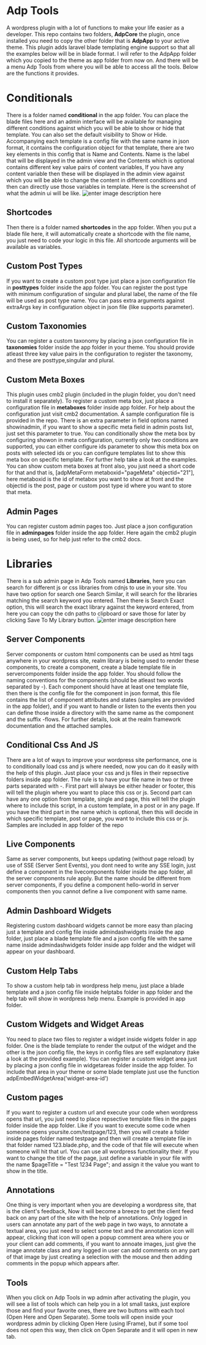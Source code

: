 ﻿# Adp Tools

A wordpress plugin with a lot of functions to make your life easier as a developer. This repo contains two folders, **AdpCore** the plugin, once installed you need to copy the other folder that is **AdpApp** to your active theme. This plugin adds laravel blade templating engine support so that all the examples below will be in blade format. I will refer to the AdpApp folder which you copied to the theme as app folder from now on. And there will be a menu Adp Tools from where you will be able to access all the tools. Below are the functions it provides.


# Conditionals

There is a folder named **conditional** in the app folder. You can place the blade files here and an admin interface will be available for managing different conditions against which you will be able to show or hide that template. You can also set the default visibility to Show or Hide. Accompanying each template is a config file with the same name in json format, it contains the configuration object for that template, there are two key elements in this config that is Name and Contents. Name is the label that will be displayed in the admin view and the Contents which is optional contains different key value pairs of content variables, If you have any content variable then these will be displayed in the admin view against which you will be able to change the content in different conditions and then can directly use those variables in template. Here is the screenshot of what the admin ui will be like.
![enter image description here](http://demos.appsdevpk.com/wp-content/uploads/2024/04/conditionals-scaled.jpg)

## Shortcodes

Then there is a folder named **shortcodes** in the app folder. When you put a blade file here, it will automatically create a shortcode with the file name, you just need to code your logic in this file. All shortcode arguments will be available as variables.

## Custom Post Types

If you want to create a custom post type just place a json configuration file in **posttypes** folder inside the app folder. You can register the post type with minimum configuration of singular and plural label, the name of the file will be used as post type name. You can pass extra arguments against extraArgs key in configuration object in json file (like supports parameter).

## Custom Taxonomies

You can register a custom taxonomy by placing a json configuration file in **taxonomies** folder inside the app folder in your theme. You should provide atleast three key value pairs in the configuration to register the taxonomy, and these are posttype,singular and plural.

## Custom Meta Boxes

This plugin uses cmb2 plugin (included in the plugin folder, you don't need to install it separately). To register a custom meta box, just place a configuration file in **metaboxes** folder inside app folder. For help about the configuration just visit cmb2 documentation. A sample configuration file is provided in the repo. There is an extra parameter in field options named showinadmin, if you want to show a specific meta field in admin posts list, just set this parameter to true. You can conditionally show the meta box by configuring showon in meta configuration, currently only two conditions are supported, you can either configure ids parameter to show this meta box on posts with selected ids or you can configure templates list to show this meta box on specific template. For further help take a look at the examples.
You can show custom meta boxes at front also, you just need a short code for that and that is, [adpMetaForm metaboxid="pageMeta" objectid="21"], here metaboxid is the id of metabox you want to show at front and the objectid is the post, page or custom post type id where you want to store that meta.

## Admin Pages

You can register custom admin pages too. Just place a json configuration file in **adminpages** folder inside the app folder. Here again the cmb2 plugin is being used, so for help just refer to the cmb2 docs.


# Libraries

There is a sub admin page in Adp Tools named **Libraries**, here you can search for different js or css libraries from cdnjs to use in your site. You have two option for search one Search Similar, it will search for the libraries matching the search keyword you entered. Then there is Search Exact option, this will search the exact library against the keyword entered, from here you can copy the cdn paths to clipboard or save those for later by clicking Save To My Library button.
![enter image description here](http://demos.appsdevpk.com/wp-content/uploads/2024/04/screenshot-woocommercetest.local-2024.04.28-23_21_57.png)


## Server Components

Server components or custom html components can be used as html tags anywhere in your wordpress site, realm library is being used to render these components, to create a component, create a blade template file in servercomponents folder inside the app folder. You should follow the naming conventions for the components (should be atleast two words separated by -). Each component should have at least one template file, then there is the config file for the component in json format, this file contains the list of component attributes and states (samples are provided in the app folder), and if you want to handle or listen to the events then you can define those inside a directory with the same name as the component and the suffix -flows. For further details, look at the realm framework documentation and the attached samples.

## Conditional Css And JS

There are a lot of ways to improve your wordpress site performance, one is to conditionally load css and js where needed, now you can do it easily with the help of this plugin. Just place your css and js files in their repsective folders inside app folder. The rule is to have your file name in two or three parts separated with -. First part will always be either header or footer, this will tell the plugin where you want to place this css or js. Second part can have any one option from template, single and page, this will tell the plugin where to include this script, in a custom template, in a post or in any page. If you have the third part in the name which is optional, then this will decide in which specific template, post or page, you want to include this css or js. Samples are included in app folder of the repo

## Live Components

Same as server components, but keeps updating (without page reload) by use of SSE (Server Sent Events), you dont need to write any SSE login, just define a component in the livecomponents folder inside the app folder, all the server components rule apply. But the name should be different from server components, if you define a component hello-world in server components then you cannot define a live component with same name.

## Admin Dashboard Widgets

Registering custom dashboard widgets cannot be more easy than placing just a template and config file inside admindashwidgets inside the app folder, just place a blade template file and a json config file with the same name inside admindashwidgets folder inside app folder and the widget will appear on your dashboard.

## Custom Help Tabs

To show a custom help tab in wordpress help menu, just place a blade template and a json config file inside helptabs folder in app folder and the help tab will show in wordpress help menu. Example is provided in app folder.

## Custom Widgets and Widget Areas

You need to place two files to register a widget inside widgets folder in app folder. One is the blade template to render the output of the widget and the other is the json config file, the keys in config files are self explanatory (take a look at the provided example). You can register a custom widget area just by placing a json config file in widgetareas folder inside the app folder. To include that area in your theme or some blade template just use the function adpEmbedWidgetArea('widget-area-id')

## Custom pages

If you want to register a custom url and execute your code when wordpress opens that url, you just need to place repsective template files in the pages folder inside the app folder. Like if you want to execute some code when someone opens yoursite.com/testpage/123, then you will create a folder inside pages folder named testpage and then will create a template file in that folder named 123.blade.php, and the code of that file will execute when someone will hit that url. You can use all wordpress functionality their. If you want to change the title of the page, just define a variable in your file with the name $pageTitle = "Test 1234 Page"; and assign it the value you want to show in the title.

## Annotations

One thing is very important when you are developing a wordpress site, that is the client's feedback, Now it will become a breeze to get the client feed back on any part of the site with the help of annotations. Only logged in users can annotate any part of the web page in two ways, to annotate a textual area, you just need to select some text and the annotation icon will appear, clicking that icon will open a popup comment area where you or your client can add comments, if you want to annoate images, just give the image annotate class and any logged in user can add comments on any part of that image by just creating a selection with the mouse and then adding comments in the popup which appears after.

## Tools

When you click on Adp Tools in wp admin after activating the plugin, you will see a list of tools which can help you in a lot small tasks, just explore those and find your favorite ones, there are two buttons with each tool (Open Here and Open Separate). Some tools will open inside your wordpress admin by clicking Open Here (using IFrame), but if some tool does not open this way, then click on Open Separate and it will open in new tab.